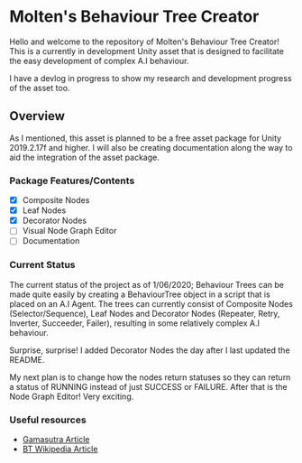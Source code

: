# Molten's Behaviour Tree Creator
Hello and welcome to the repository of Molten's Behaviour Tree Creator!
This is a currently in development Unity asset that is designed to facilitate the easy development of complex A.I behaviour.

I have a devlog in progress to show my research and development progress of the asset too.

## Overview
As I mentioned, this asset is planned to be a free asset package for Unity 2019.2.17f and higher.
I will also be creating documentation along the way to aid the integration of the asset package.

### Package Features/Contents
- [x] Composite Nodes
- [x] Leaf Nodes
- [x] Decorator Nodes
- [ ] Visual Node Graph Editor
- [ ] Documentation

### Current Status
The current status of the project as of 1/06/2020;
Behaviour Trees can be made quite easily by creating a BehaviourTree object in a script that is placed on an A.I Agent. The trees can currently consist of Composite Nodes (Selector/Sequence), Leaf Nodes and Decorator Nodes (Repeater, Retry, Inverter, Succeeder, Failer), resulting in some relatively complex A.I behaviour.

Surprise, surprise! I added Decorator Nodes the day after I last updated the README.

My next plan is to change how the nodes return statuses so they can return a status of RUNNING instead of just SUCCESS or FAILURE. After that is the Node Graph Editor! Very exciting.

### Useful resources
- [Gamasutra Article](https://www.gamasutra.com/blogs/ChrisSimpson/20140717/221339/Behavior_trees_for_AI_How_they_work.php)
- [BT Wikipedia Article](https://en.wikipedia.org/wiki/Behavior_tree_(artificial_intelligence,_robotics_and_control))